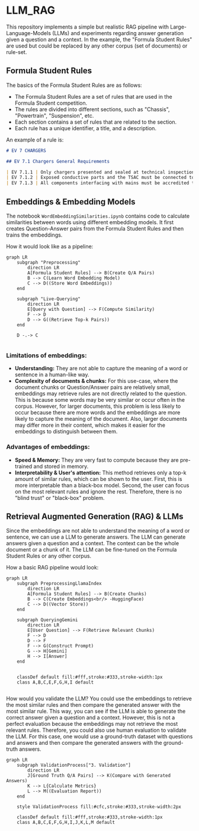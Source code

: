 # LLM_RAG

This repository implements a simple but realistic RAG pipeline with Large-Language-Models (LLMs) and experiments regarding answer generation given a question and a context. In the example, the "Formula Student Rules" are used but could be replaced by any other corpus (set of documents) or rule-set.

## Formula Student Rules

The basics of the Formula Student Rules are as follows:
- The Formula Student Rules are a set of rules that are used in the Formula Student competition.
- The rules are divided into different sections, such as "Chassis", "Powertrain", "Suspension", etc.
- Each section contains a set of rules that are related to the section.
- Each rule has a unique identifier, a title, and a description.

An example of a rule is:
```markdown
# EV 7 CHARGERS

## EV 7.1 Chargers General Requirements

| EV 7.1.1 | Only chargers presented and sealed at technical inspection are allowed. All connections must be insulated and covered. No open connections are allowed. |
| EV 7.1.2 | Exposed conductive parts and the TSAC must be connected to protective earth (PE). |
| EV 7.1.3 | All components interfacing with mains must be accredited to a recognized standard e.g. CE. All remaining parts must comply with all electrical requirements for the vehicle TS. |
```

## Embeddings & Embedding Models

The notebook `WordEmbeddingSimilarities.ipynb` contains code to calculate similarities between words using different embedding models. It first creates Question-Answer pairs from the Formula Student Rules and then trains the embeddings. 

How it would look like as a pipeline:
```mermaid
graph LR
    subgraph "Preprocessing"
        direction LR
        A[Formula Student Rules] --> B(Create Q/A Pairs)
        B --> C(Learn Word Embedding Model)
        C --> D((Store Word Embeddings))
    end

    subgraph "Live-Querying"
        direction LR
        E[Query with Question] --> F(Compute Similarity)
        F --> D
        D --> G((Retrieve Top-k Pairs))
    end
    
    D -.-> C
    
```


### Limitations of embeddings:
- **Understanding:** They are not able to capture the meaning of a word or sentence in a human-like way.
- **Complexity of documents & chunks:** For this use-case, where the document chunks or Question/Answer pairs are relatively small, embeddings may retrieve rules are not directly related to the question. This is because some words may be very similar or occur often in the corpus. However, for larger documents, this problem is less likely to occur because there are more words and the embeddings are more likely to capture the meaning of the document. Also, larger documents may differ more in their content, which makes it easier for the embeddings to distinguish between them.

### Advantages of embeddings:
- **Speed & Memory:** They are very fast to compute because they are pre-trained and stored in memory.
- **Interpretability & User's attention:** This method retrieves only a top-k amount of similar rules, which can be shown to the user. First, this is more interpretable than a black-box model. Second, the user can focus on the most relevant rules and ignore the rest. Therefore, there is no "blind trust" or "black-box" problem.

## Retrieval Augmented Generation (RAG) & LLMs
Since the embeddings are not able to understand the meaning of a word or sentence, we can use a LLM to generate answers. The LLM can generate answers given a question and a context. The context can be the whole document or a chunk of it. The LLM can be fine-tuned on the Formula Student Rules or any other corpus.

How a basic RAG pipeline would look:
```mermaid
graph LR
    subgraph PreprocessingLlamaIndex
        direction LR
        A[Formula Student Rules] --> B(Create Chunks)
        B --> C(Create Embeddings<br/> -HuggingFace)
        C --> D((Vector Store))
    end

    subgraph QueryingGemini
        direction LR
        E[User Question] --> F(Retrieve Relevant Chunks)
        F --> D
        D --> F
        F --> G(Construct Prompt)
        G --> H[Gemini]
        H --> I[Answer]
    end
    
    
    classDef default fill:#fff,stroke:#333,stroke-width:1px
    class A,B,C,E,F,G,H,I default
    
```

How would you validate the LLM? You could use the embeddings to retrieve the most similar rules and then compare the generated answer with the most similar rule. This way, you can see if the LLM is able to generate the correct answer given a question and a context. However, this is not a perfect evaluation because the embeddings may not retrieve the most relevant rules. Therefore, you could also use human evaluation to validate the LLM. For this case, one would use a ground-truth dataset with questions and answers and then compare the generated answers with the ground-truth answers.

```mermaid
graph LR
    subgraph ValidationProcess["3. Validation"]
        direction LR
        J[Ground Truth Q/A Pairs] --> K(Compare with Generated Answers)
        K --> L{Calculate Metrics}
        L --> M((Evaluation Report))
    end

    style ValidationProcess fill:#cfc,stroke:#333,stroke-width:2px 

    classDef default fill:#fff,stroke:#333,stroke-width:1px
    class A,B,C,E,F,G,H,I,J,K,L,M default

    
```